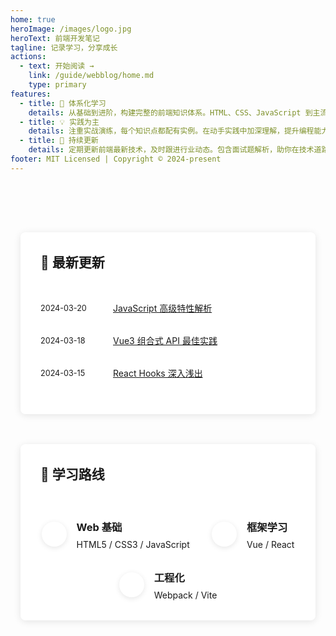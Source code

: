 ```yaml
---
home: true
heroImage: /images/logo.jpg
heroText: 前端开发笔记 
tagline: 记录学习，分享成长
actions:
  - text: 开始阅读 →
    link: /guide/webblog/home.md
    type: primary
features:
  - title: 🎯 体系化学习
    details: 从基础到进阶，构建完整的前端知识体系。HTML、CSS、JavaScript 到主流框架，一步步打造扎实的技术栈。
  - title: 💡 实践为主
    details: 注重实战演练，每个知识点都配有实例。在动手实践中加深理解，提升编程能力。
  - title: 🚀 持续更新
    details: 定期更新前端最新技术，及时跟进行业动态。包含面试题解析，助你在技术道路上更进一步。
footer: MIT Licensed | Copyright © 2024-present
---
```


<div class="custom-home-page">
  <div class="feature-section">
    <h2>🌈 最新更新</h2>
    <ul>
      <li>
        <span class="date">2024-03-20</span>
        <a href="/guide/webblog/javascript.md">JavaScript 高级特性解析</a>
      </li>
      <li>
        <span class="date">2024-03-18</span>
        <a href="/guide/webblog/vue.md">Vue3 组合式 API 最佳实践</a>
      </li>
      <li>
        <span class="date">2024-03-15</span>
        <a href="/guide/webblog/React.md">React Hooks 深入浅出</a>
      </li>
    </ul>
  </div>

  <div class="feature-section">
    <h2>🎯 学习路线</h2>
    <div class="roadmap">
      <div class="step">
        <div class="step-number">1</div>
        <div class="step-content">
          <h3>Web 基础</h3>
          <p>HTML5 / CSS3 / JavaScript</p>
        </div>
      </div>
      <div class="step">
        <div class="step-number">2</div>
        <div class="step-content">
          <h3>框架学习</h3>
          <p>Vue / React</p>
        </div>
      </div>
      <div class="step">
        <div class="step-number">3</div>
        <div class="step-content">
          <h3>工程化</h3>
          <p>Webpack / Vite</p>
        </div>
      </div>
    </div>
  </div>
</div>

<style>
.custom-home-page {
  max-width: 960px;
  margin: 0 auto;
  padding: 2rem 1rem;
}

.feature-section {
  margin: 3rem 0;
  padding: 2rem;
  background: rgba(255, 255, 255, 0.8);
  border-radius: 8px;
  box-shadow: 0 2px 12px rgba(0, 0, 0, 0.1);
  backdrop-filter: blur(10px);
}

.feature-section h2 {
  margin-top: 0;
  border-bottom: 2px solid var(--c-brand);
  padding-bottom: 0.5rem;
  display: inline-block;
}

.feature-section ul {
  list-style: none;
  padding: 0;
}

.feature-section li {
  margin: 1rem 0;
  padding: 0.5rem 0;
  border-bottom: 1px dashed var(--c-border);
  display: flex;
  align-items: center;
}

.date {
  color: var(--c-text-lighter);
  margin-right: 1rem;
  font-size: 0.9em;
  min-width: 100px;
}

.roadmap {
  display: flex;
  justify-content: space-around;
  flex-wrap: wrap;
  gap: 2rem;
  margin-top: 2rem;
}

.step {
  display: flex;
  align-items: center;
  gap: 1rem;
  transition: transform 0.3s ease;
}

.step:hover {
  transform: translateY(-5px);
}

.step-number {
  width: 40px;
  height: 40px;
  border-radius: 50%;
  background: var(--c-brand);
  color: white;
  display: flex;
  align-items: center;
  justify-content: center;
  font-weight: bold;
  font-size: 1.2em;
  box-shadow: 0 2px 8px rgba(0, 0, 0, 0.1);
}

.step-content {
  flex: 1;
}

.step-content h3 {
  margin: 0;
  color: var(--c-text);
}

.step-content p {
  margin: 0.5rem 0 0;
  color: var(--c-text-lighter);
}

@media (max-width: 719px) {
  .roadmap {
    flex-direction: column;
    gap: 1rem;
  }
  
  .feature-section {
    padding: 1rem;
  }
  
  .step {
    width: 100%;
  }
}

/* 深色模式适配 */
.dark .feature-section {
  background: rgba(30, 30, 30, 0.8);
}
</style>
